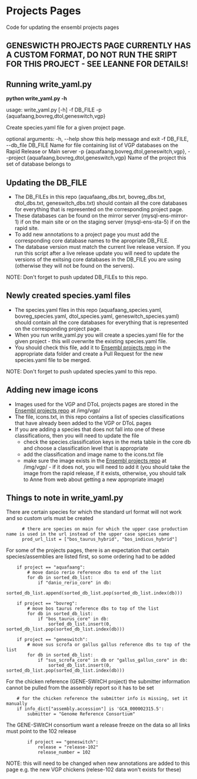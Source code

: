 # Projects Pages

Code for updating the ensembl projects pages

## GENESWICTH PROJECTS PAGE CURRENTLY HAS A CUSTOM FORMAT, DO NOT RUN THE SRIPT FOR THIS PROJECT - SEE LEANNE FOR DETAILS!

## Running write_yaml.py

**python write_yaml.py -h**

usage: write_yaml.py [-h] -f DB_FILE -p {aquafaang,bovreg,dtol,geneswitch,vgp}

Create species.yaml file for a given project page.

optional arguments:
  -h, --help            show this help message and exit
  -f DB_FILE, --db_file DB_FILE
                        Name for file containing list of VGP databases on the Rapid Release or Main server
  -p {aquafaang,bovreg,dtol,geneswitch,vgp}, --project {aquafaang,bovreg,dtol,geneswitch,vgp}
                        Name of the project this set of database belongs to

## Updating the DB_FILE

- The DB_FILEs in this repo (aquafaang_dbs.txt, bovreg_dbs.txt, dtol_dbs.txt, geneswitch_dbs.txt) should contain all the core databases for everything that is represented on the corresponding project page. 
- These databases can be found on the mirror server (mysql-ens-mirror-1) if on the main site or on the staging server (mysql-ens-sta-5) if on the rapid site.
- To add new annotations to a project page you must add the corresponding core database names to the apropriate DB_FILE.
- The database version must match the current live release version. If you run this script after a live release update you will need to update the versions of the exitsing core databases in the DB_FILE you are using (otherwise they will not be found on the servers).

NOTE:
Don't forget to push updated DB_FILEs to this repo.

## Newly created species.yaml files

- The species.yaml files in this repo (aquafaang_species.yaml, bovreg_species.yaml, dtol_species.yaml, geneswitch_species.yaml) should contain all the core databases for everything that is represented on the corresponding project page.
- When you run write_yaml.py you will create a species.yaml file for the given project - this will overwrite the existing species.yaml file.
- You should check this file, add it to [Ensembl projects repo](https://github.com/Ensembl/projects.ensembl.org/tree/master/_data) in the appropriate data folder and create a Pull Request for the new species.yaml file to be merged.

NOTE:
Don't forget to push updated species.yaml to this repo. 

## Adding new image icons

- Images used for the VGP and DToL projects pages are stored in the [Ensembl projects repo](https://github.com/Ensembl/projects.ensembl.org/tree/master/) at /img/vgp/ 
- The file, icons.txt, in this repo contains a list of species classifications that have already been added to the VGP or DToL pages
- If you are adding a species that does not fall into one of these classifications, then you will need to update the file 
   - check the species.classification keys in the meta table in the core db and choose a classification level that is appropriate
   - add the classification and image name to the icons.txt file
   - make sure the image exists in the [Ensembl projects repo](https://github.com/Ensembl/projects.ensembl.org/tree/master/) at /img/vgp/ - if it does not, you will need to add it (you should take the image from the rapid release, if it exists, otherwise, you should talk to Anne from web about getting a new appropriate image)

## Things to note in write_yaml.py

There are certain species for which the standard url format will not work and so custom urls must be created
```
      # there are species on main for which the upper case production name is used in the url instead of the upper case species name
      prod_url_list = ["bos_taurus_hybrid", "bos_indicus_hybrid"]
```

For some of the projects pages, there is an expectation that certain species/assemblies are listed first, so some ordering had to be added
```
    if project == "aquafaang":
        # move danio rerio reference dbs to end of the list
        for db in sorted_db_list:
            if "danio_rerio_core" in db:
                sorted_db_list.append(sorted_db_list.pop(sorted_db_list.index(db)))

    if project == "bovreg":
        # move bos taurus reference dbs to top of the list
        for db in sorted_db_list:
            if "bos_taurus_core" in db:
                sorted_db_list.insert(0, sorted_db_list.pop(sorted_db_list.index(db)))

    if project == "geneswitch":
        # move sus scrofa or gallus gallus reference dbs to top of the list
        for db in sorted_db_list:
            if "sus_scrofa_core" in db or "gallus_gallus_core" in db:
                sorted_db_list.insert(0, sorted_db_list.pop(sorted_db_list.index(db)))
```

For the chicken reference (GENE-SWitCH project) the submitter information cannot be pulled from the assembly report so it has to be set
```
    # for the chicken reference the submitter info is missing, set it manually
    if info_dict["assembly.accession"] is 'GCA_000002315.5':
        submitter = "Genome Reference Consortium"
```

The GENE-SWitCH consortium want a release freeze on the data so all links must point to the 102 release
```
        if project == "geneswitch":
            release = "release-102"
            release_number = 102
```
NOTE: this will need to be changed when new annotations are added to this page e.g. the new VGP chickens (relese-102 data won't exists for these)